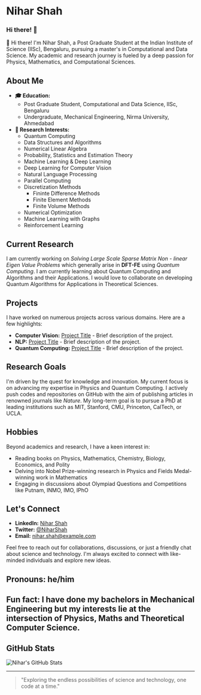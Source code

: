 # Nihar Shah
### Hi there! 👋

👋 Hi there! I'm Nihar Shah, a Post Graduate Student at the Indian Institute of Science (IISc), Bengaluru, pursuing a master's in Computational and Data Science. My academic and research journey is fueled by a deep passion for Physics, Mathematics, and Computational Sciences.

## About Me

- **🎓 Education:** 
  - Post Graduate Student, Computational and Data Science, IISc, Bengaluru
  - Undergraduate, Mechanical Engineering, Nirma University, Ahmedabad
- **🔬 Research Interests:**
  - Quantum Computing
  - Data Structures and Algorithms
  - Numerical Linear Algebra
  - Probability, Statistics and Estimation Theory
  - Machine Learning & Deep Learning
  - Deep Learning for Computer Vision
  - Natural Language Processing
  - Parallel Computing
  - Discretization Methods
    - Fininte Difference Methods
    - Finite Element Methods
    - Finite Volume Methods
  - Numerical Optimization
  - Machine Learning with Graphs
  - Reinforcement Learning
 
 ## Current Research
 I am currently working on _Solving Large Scale Sparse Matrix Non - linear Eigen Value Problems_ which generally arise in **DFT-FE** using _Quantum Computing_. I am currently learning about Quantum Computing and Algorithms and their Applications. I would love to collaborate on developing Quantum Algorithms for Applications in Theoretical Sciences.

## Projects

I have worked on numerous projects across various domains. Here are a few highlights:

- **Computer Vision:** [Project Title](link) - Brief description of the project.
- **NLP:** [Project Title](link) - Brief description of the project.
- **Quantum Computing:** [Project Title](link) - Brief description of the project.

## Research Goals

I'm driven by the quest for knowledge and innovation. My current focus is on advancing my expertise in Physics and Quantum Computing. I actively push codes and repositories on GitHub with the aim of publishing articles in renowned journals like *Nature*. My long-term goal is to pursue a PhD at leading institutions such as MIT, Stanford, CMU, Princeton, CalTech, or UCLA.

## Hobbies

Beyond academics and research, I have a keen interest in:

- Reading books on Physics, Mathematics, Chemistry, Biology, Economics, and Polity
- Delving into Nobel Prize-winning research in Physics and Fields Medal-winning work in Mathematics
- Engaging in discussions about Olympiad Questions and Competitions like Putnam, INMO, IMO, IPhO

## Let's Connect

- **LinkedIn:** [Nihar Shah](https://www.linkedin.com/in/nihar-shah-86a423235/)
- **Twitter:** [@NiharShah]([your-twitter-handle](https://x.com/NS_NiharShah))
- **Email:** [nihar.shah@example.com](mailto:niharshah.ns2001@gmail.com)

Feel free to reach out for collaborations, discussions, or just a friendly chat about science and technology. I'm always excited to connect with like-minded individuals and explore new ideas.

## Pronouns: he/him

## Fun fact: I have done my bachelors in Mechanical Engineering but my interests lie at the intersection of Physics, Maths and Theoretical Computer Science.

## GitHub Stats

![Nihar's GitHub Stats](https://github.com/Nihar-Shah2001)

---

>"Exploring the endless possibilities of science and technology, one code at a time."


<!--
**Nihar-Shah2001/Nihar-Shah2001** is a ✨ _special_ ✨ repository because its `README.md` (this file) appears on your GitHub profile.

Here are some ideas to get you started:

- 🔭 I’m currently working on ...
- 🌱 I’m currently learning ...
- 👯 I’m looking to collaborate on ...
- 🤔 I’m looking for help with ...
- 💬 Ask me about ...
- 📫 How to reach me: ...
- 😄 Pronouns: ...
- ⚡ Fun fact: ...
-->
